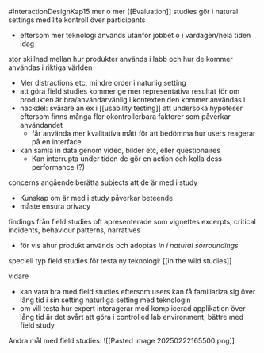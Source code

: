 #InteractionDesignKap15
mer o mer [[Evaluation]] studies gör i natural settings med lite kontroll över participants
- eftersom mer teknologi används utanför jobbet o i vardagen/hela tiden idag

stor skillnad mellan hur produkter används i labb och hur de kommer användas i riktiga världen
- Mer distractions etc, mindre order i naturlig setting
- att göra field studies kommer ge mer representativa resultat för om produkten är bra/användarvänlig i kontexten den kommer användas i
- nackdel: svårare än ex i [[usability testing]] att undersöka hypoteser eftersom finns många fler okontrollerbara faktorer som påverkar användandet
	- får använda mer kvalitativa mått för att bedömma hur users reagerar på en interface
- kan samla in data genom video, bilder etc, eller questionaires
	- Kan interrupta under tiden de gör en action och kolla dess performance (?)

concerns angående berätta subjects att de är med i study
- Kunskap om är med i study påverkar beteende
- måste ensura privacy

findings från field studies oft apresenterade som vignettes excerpts, critical incidents, behaviour patterns, narratives
- för vis ahur produkt används och adoptas *in i natural sorroundings*

speciell typ field studies för testa ny teknologi: [[in the wild studies]]

vidare
- kan vara bra med field studies eftersom users kan få familiariza sig över lång tid i sin setting naturliga setting med teknologin
- om vill testa hur expert interagerar med komplicerad applikation över lång tid är det svårt att göra i controlled lab environment, bättre med field study


Andra mål med field studies:
![[Pasted image 20250222165500.png]]